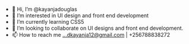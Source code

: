 - 👋 Hi, I’m @kayanjadouglas
- 👀 I’m interested in UI design and front end development
- 🌱 I’m currently learning CSS5
- 💞️ I’m looking to collaborate on UI designs and front end development.
- 📫 How to reach me ...dkayanja12@gmail.com | +256788838272

<!---
kayanjadouglas/kayanjadouglas is a ✨ special ✨ repository because its `README.md` (this file) appears on your GitHub profile.
You can click the Preview link to take a look at your changes.
--->
